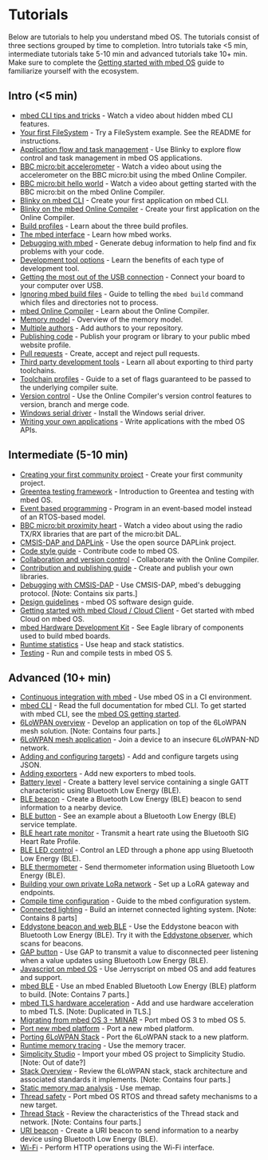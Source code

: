 # Tutorials
Below are tutorials to help you understand mbed OS. The tutorials consist of three sections grouped by time to completion. Intro tutorials take <5 min, intermediate tutorials take 5-10 min and advanced tutorials take 10+ min. Make sure to complete the [Getting started with mbed OS]() guide to familiarize yourself with the ecosystem. 

## Intro (<5 min)

- [mbed CLI tips and tricks]() - Watch a video about hidden mbed CLI features.
- [Your first FileSystem]() - Try a FileSystem example. See the README for instructions.
- [Application flow and task management](https://docs.mbed.com/docs/mbed-os-handbook/en/latest/getting_started/flow_control/) - Use Blinky to explore flow control and task management in mbed OS applications.
- [BBC micro:bit accelerometer](https://www.youtube.com/watch?v=_WGKBxSW_AE) - Watch a video about using the accelerometer on the BBC micro:bit using the mbed Online Compiler.
- [BBC micro:bit hello world](https://www.youtube.com/watch?v=Jctpi6aqrHQ) - Watch a video about getting started with the BBC micro:bit on the mbed Online Compiler.
- [Blinky on mbed CLI](https://docs.mbed.com/docs/mbed-os-handbook/en/latest/getting_started/blinky_cli/) - Create your first application on mbed CLI.
- [Blinky on the mbed Online Compiler](https://docs.mbed.com/docs/mbed-os-handbook/en/latest/getting_started/blinky_compiler/) - Create your first application on the Online Compiler.
- [Build profiles](https://docs.mbed.com/docs/mbed-os-handbook/en/latest/dev_tools/build_profiles/) - Learn about the three build profiles.
- [The mbed interface](https://docs.mbed.com/docs/mbed-os-handbook/en/latest/getting_started/mbed_interface/) - Learn how mbed works.
- [Debugging with mbed](https://docs.mbed.com/docs/mbed-os-handbook/en/latest/advanced/debugging/) - Generate debug information to help find and fix problems with your code.
- [Development tool options](https://docs.mbed.com/docs/mbed-os-handbook/en/latest/dev_tools/options/) - Learn the benefits of each type of development tool.
- [Getting the most out of the USB connection](https://docs.mbed.com/docs/mbed-os-handbook/en/latest/getting_started/serial_communication/) - Connect your board to your computer over USB.
- [Ignoring mbed build files](https://docs.mbed.com/docs/mbed-os-handbook/en/latest/advanced/mbedignore/) - Guide to telling the `mbed build` command which files and directories not to process.
- [mbed Online Compiler](https://docs.mbed.com/docs/mbed-os-handbook/en/latest/dev_tools/online_comp/) - Learn about the Online Compiler.
- [Memory model](https://docs.mbed.com/docs/mbed-os-handbook/en/latest/concepts/memory_model/) - Overview of the memory model.
- [Multiple authors](https://docs.mbed.com/docs/mbed-os-handbook/en/latest/collab/mult_auth/) - Add authors to your repository.
- [Publishing code](https://docs.mbed.com/docs/mbed-os-handbook/en/latest/collab/publishing_code/) - Publish your program or library to your public mbed website profile.
- [Pull requests](https://docs.mbed.com/docs/mbed-os-handbook/en/latest/collab/pull_requests/) - Create, accept and reject pull requests.
- [Third party development tools](https://docs.mbed.com/docs/mbed-os-handbook/en/latest/dev_tools/third_party/) - Learn all about exporting to third party toolchains.
- [Toolchain profiles](https://docs.mbed.com/docs/mbed-os-handbook/en/latest/advanced/toolchain_profiles/) - Guide to a set of flags guaranteed to be passed to the underlying compiler suite.
- [Version control](https://docs.mbed.com/docs/mbed-os-handbook/en/latest/collab/versions/) - Use the Online Compiler's version control features to version, branch and merge code.
- [Windows serial driver](https://docs.mbed.com/docs/mbed-os-handbook/en/latest/getting_started/what_need/) - Install the Windows serial driver.
- [Writing your own applications](https://docs.mbed.com/docs/mbed-os-handbook/en/latest/APIs/intro/) - Write applications with the mbed OS APIs.

## Intermediate (5-10 min)

- [Creating your first community project]() - Create your first community project.
- [Greentea testing framework]() - Introduction to Greentea and testing with mbed OS.
- [Event based programming]() - Program in an event-based model instead of an RTOS-based model.
- [BBC micro:bit proximity heart](https://www.youtube.com/watch?v=xKWQSjg6rX4) - Watch a video about using the radio TX/RX libraries that are part of the micro:bit DAL.
- [CMSIS-DAP and DAPLink](https://docs.mbed.com/docs/mbed-os-handbook/en/latest/advanced/DAP/) - Use the open source DAPLink project.
- [Code style guide](https://docs.mbed.com/docs/mbed-os-handbook/en/latest/cont/code_style/) - Contribute code to mbed OS.
- [Collaboration and version control](https://docs.mbed.com/docs/mbed-os-handbook/en/latest/collab/collab_intro/) - Collaborate with the Online Compiler.
- [Contribution and publishing guide](https://docs.mbed.com/docs/mbed-os-handbook/en/latest/cont/contributing/) - Create and publish your own libraries.
- [Debugging with CMSIS-DAP](https://docs.mbed.com/docs/debugging-on-mbed/en/latest/) - Use CMSIS-DAP, mbed's debugging protocol. [Note: Contains six parts.]
- [Design guidelines](https://docs.mbed.com/docs/mbed-os-handbook/en/latest/cont/design_guidelines/) - mbed OS software design guide.
- [Getting started with mbed Cloud / Cloud Client](cloud.mbed.com/docs/quickstart) - Get started with mbed Cloud on mbed OS.
- [mbed Hardware Development Kit](https://docs.mbed.com/docs/mbed-hardware-development-kit/en/latest/) - See Eagle library of components used to build mbed boards.
- [Runtime statistics](https://docs.mbed.com/docs/mbed-os-handbook/en/latest/advanced/runtime_stats/) - Use heap and stack statistics.
- [Testing](https://docs.mbed.com/docs/mbed-os-handbook/en/latest/advanced/testing/) - Run and compile tests in mbed OS 5.

## Advanced (10+ min)

- [Continuous integration with mbed]() - Use mbed OS in a CI environment.
- [mbed CLI](https://docs.mbed.com/docs/mbed-os-handbook/en/latest/dev_tools/cli/) - Read the full documentation for mbed CLI. To get started with mbed CLI, see the [mbed OS getting started]().
- [6LoWPAN overview](https://docs.mbed.com/docs/arm-ipv66lowpan-stack/en/latest/quick_start_intro/) - Develop an application on top of the 6LoWPAN mesh solution. [Note: Contains four parts.]
- [6LoWPAN mesh application](https://developer.mbed.org/teams/mbed-os-examples/code/mbed-os-example-mesh-minimal/) - Join a device to an insecure 6LoWPAN-ND network.
- [Adding and configuring targets](https://docs.mbed.com/docs/mbed-os-handbook/en/latest/advanced/mbed_targets/)) - Add and configure targets using JSON.
- [Adding exporters](https://docs.mbed.com/docs/mbed-os-handbook/en/latest/cont/adding_exporters/) - Add new exporters to mbed tools.
- [Battery level](https://developer.mbed.org/teams/mbed-os-examples/code/mbed-os-example-ble-BatteryLevel/) - Create a battery level service containing a single GATT characteristic using Bluetooth Low Energy (BLE).
- [BLE beacon](https://developer.mbed.org/teams/mbed-os-examples/code/mbed-os-example-ble-Beacon/) - Create a Bluetooth Low Energy (BLE) beacon to send information to a nearby device.
- [BLE button](https://developer.mbed.org/teams/mbed-os-examples/code/mbed-os-example-ble-Button/) - See an example about a Bluetooth Low Energy (BLE) service template.
- [BLE heart rate monitor](https://developer.mbed.org/teams/mbed-os-examples/code/mbed-os-example-ble-HeartRate/) - Transmit a heart rate using the Bluetooth SIG Heart Rate Profile.
- [BLE LED control](https://developer.mbed.org/teams/mbed-os-examples/code/mbed-os-example-ble-LED/) - Control an LED through a phone app using Bluetooth Low Energy (BLE).
- [BLE thermometer](https://developer.mbed.org/teams/mbed-os-examples/code/mbed-os-example-ble-Thermometer/) - Send thermometer information using Bluetooth Low Energy (BLE).
- [Building your own private LoRa network](https://docs.mbed.com/docs/lora-with-mbed/en/latest/intro-to-lora/) - Set up a LoRA gateway and endpoints.
- [Compile time configuration](https://docs.mbed.com/docs/mbed-os-handbook/en/latest/advanced/config_system/) - Guide to the mbed configuration system.
- [Connected lighting](https://docs.mbed.com/docs/building-an-internet-connected-lighting-system/en/latest/) - Build an internet connected lighting system. [Note: Contains 8 parts]
- [Eddystone beacon and web BLE](https://github.com/armmbed/mbed-os) - Use the Eddystone beacon with Bluetooth Low Energy (BLE). Try it with the [Eddystone observer](https://developer.mbed.org/teams/mbed-os-examples/code/mbed-os-example-ble-EddystoneObserver/), which scans for beacons.
- [GAP button](https://developer.mbed.org/teams/mbed-os-examples/code/mbed-os-example-ble-GAPButton/) - Use GAP to transmit a value to disconnected peer listening when a value updates using Bluetooth Low Energy (BLE).
- [Javascript on mbed OS](https://developer.mbed.org/javascript-on-mbed/) - Use Jerryscript on mbed OS and add features and support.
- [mbed BLE](https://docs.mbed.com/docs/ble-intros/en/latest/) - Use an mbed Enabled Bluetooth Low Energy (BLE) platform to build. [Note: Contains 7 parts.]
- [mbed TLS hardware acceleration](https://docs.mbed.com/docs/mbed-os-handbook/en/latest/advanced/tls_hardware_acceleration/) - Add and use hardware acceleration to mbed TLS. [Note: Duplicated in TLS.]
- [Migrating from mbed OS 3 - MINAR](https://docs.mbed.com/docs/mbed-os-handbook/en/latest/advanced/MINAR_migration/) - Port mbed OS 3 to mbed OS 5.
- [Port new mbed platform](https://docs.mbed.com/docs/mbed-os-handbook/en/latest/advanced/porting_guide/) - Port a new mbed platform.
- [Porting 6LoWPAN Stack](https://docs.mbed.com/docs/arm-ipv66lowpan-stack/en/latest/16_API_porting/) - Port the 6LoWPAN stack to a new platform.
- [Runtime memory tracing](https://docs.mbed.com/docs/mbed-os-handbook/en/latest/advanced/runtime_mem_trace/) - Use the memory tracer.
- [Simplicity Studio](https://docs.mbed.com/docs/third-party-integrations/en/latest/Simp_Stu/simp_stu/) - Import your mbed OS project to Simplicity Studio. [Note: Out of date?]
- [Stack Overview](https://docs.mbed.com/docs/arm-ipv66lowpan-stack/en/latest/01_overview/) - Review the 6LoWPAN stack, stack architecture and associated standards it implements. [Note: Contains four parts.]
- [Static memory map analysis](https://docs.mbed.com/docs/mbed-os-handbook/en/latest/concepts/memap/) - Use memap.
- [Thread safety](https://docs.mbed.com/docs/mbed-os-handbook/en/latest/concepts/thread_safety/) - Port mbed OS RTOS and thread safety mechanisms to a new target.
- [Thread Stack](https://docs.mbed.com/docs/arm-ipv66lowpan-stack/en/latest/thread_overview/) - Review the characteristics of the Thread stack and network. [Note: Contains four parts.]
- [URI beacon](https://developer.mbed.org/teams/mbed-os-examples/code/mbed-os-example-ble-URIBeacon/) - Create a URI beacon to send information to a nearby device using Bluetooth Low Energy (BLE).
- [Wi-Fi](https://github.com/ARMmbed/mbed-os-example-wifi) - Perform HTTP operations using the Wi-Fi interface.
